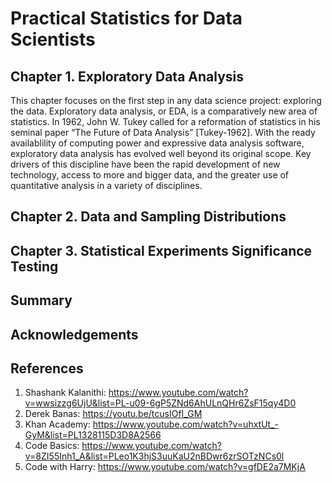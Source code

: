 # Practical Statistics for Data Scientists
## Chapter 1. Exploratory Data Analysis
This chapter focuses on the first step in any data science project: exploring the data. Exploratory data analysis, or EDA, is a comparatively new area of statistics. In 1962, John W. Tukey called for a reformation of statistics in his seminal paper “The Future of Data Analysis” [Tukey-1962]. With the ready availablility of computing power and expressive data analysis software, exploratory data analysis has evolved well beyond its original scope. Key drivers of this discipline have been the rapid development of new technology, access to more and bigger data, and the greater use of quantitative analysis in a variety of disciplines.
## Chapter 2. Data and Sampling Distributions
## Chapter 3. Statistical Experiments Significance Testing
## Summary
## Acknowledgements
## References 
1. Shashank Kalanithi: https://www.youtube.com/watch?v=wwsizzg6UjU&list=PL-u09-6gP5ZNd6AhULnQHr6ZsF15qy4D0
2. Derek Banas: https://youtu.be/tcusIOfI_GM
3. Khan Academy: https://www.youtube.com/watch?v=uhxtUt_-GyM&list=PL1328115D3D8A2566
4. Code Basics: https://www.youtube.com/watch?v=8ZI55Inh1_A&list=PLeo1K3hjS3uuKaU2nBDwr6zrSOTzNCs0l
5. Code with Harry: https://www.youtube.com/watch?v=gfDE2a7MKjA
